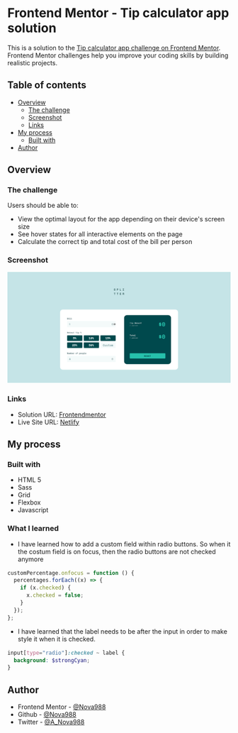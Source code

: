 # Frontend Mentor - Tip calculator app solution

This is a solution to the [Tip calculator app challenge on Frontend Mentor](https://www.frontendmentor.io/challenges/tip-calculator-app-ugJNGbJUX). Frontend Mentor challenges help you improve your coding skills by building realistic projects.

## Table of contents

- [Overview](#overview)
  - [The challenge](#the-challenge)
  - [Screenshot](#screenshot)
  - [Links](#links)
- [My process](#my-process)
  - [Built with](#built-with)
- [Author](#author)

## Overview

### The challenge

Users should be able to:

- View the optimal layout for the app depending on their device's screen size
- See hover states for all interactive elements on the page
- Calculate the correct tip and total cost of the bill per person

### Screenshot

![](./screenshot.png)

### Links

- Solution URL: [Frontendmentor](https://www.frontendmentor.io/solutions/solution-using-sass-and-js-tdI3Ck8VJ)
- Live Site URL: [Netlify](https://tipcalculatorrrr.netlify.app/)

## My process

### Built with

- HTML 5
- Sass
- Grid
- Flexbox
- Javascript

### What I learned

- I have learned how to add a custom field within radio buttons. So when it the costum field is on focus, then the radio buttons are not checked anymore

```js
customPercentage.onfocus = function () {
  percentages.forEach((x) => {
    if (x.checked) {
      x.checked = false;
    }
  });
};
```

- I have learned that the label needs to be after the input in order to make style it when it is checked.

```scss
input[type="radio"]:checked ~ label {
  background: $strongCyan;
}
```

## Author

- Frontend Mentor - [@Nova988](https://www.frontendmentor.io/profile/Nova988)
- Github - [@Nova988](https://github.com/Nova988)
- Twitter - [@A_Nova988](https://twitter.com/A_Nova988)
